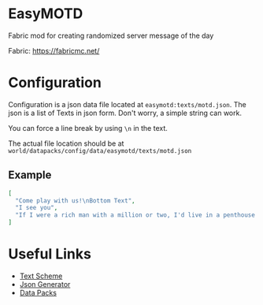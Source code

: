 # EasyMOTD
Fabric mod for creating randomized server message of the day

Fabric: https://fabricmc.net/

# Configuration

Configuration is a json data file located at `easymotd:texts/motd.json`. The
json is a list of Texts in json form. Don't worry, a simple string can work.

You can force a line break by using `\n` in the text.

The actual file location should be at `world/datapacks/config/data/easymotd/texts/motd.json`

## Example
```json
[
  "Come play with us!\nBottom Text",
  "I see you",
  "If I were a rich man with a million or two, I'd live in a penthouse in a room with a view."
]
```

# Useful Links

- [Text Scheme](https://minecraft.gamepedia.com/Commands#Raw_JSON_text)
- [Json Generator](https://minecraftjson.com/)
- [Data Packs](https://minecraft.gamepedia.com/Tutorials/Creating_a_data_pack)
